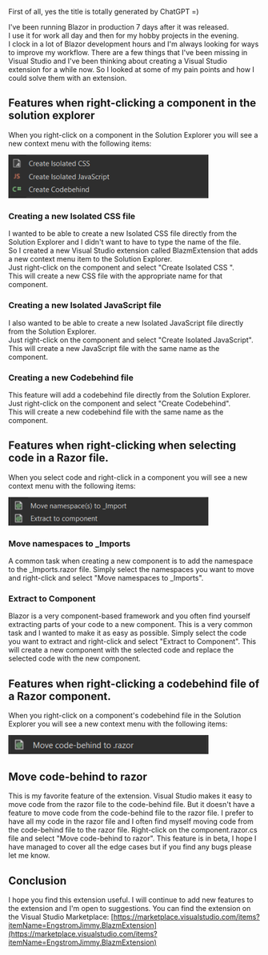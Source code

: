 First of all, yes the title is totally generated by ChatGPT =)

I've been running Blazor in production 7 days after it was released.  
I use it for work all day and then for my hobby projects in the evening.  
I clock in a lot of Blazor development hours and I'm always looking for ways to improve my workflow.
There are a few things that I've been missing in Visual Studio and I've been thinking about creating a Visual Studio extension for a while now.
So I looked at some of my pain points and how I could solve them with an extension.

## Features when right-clicking a component in the solution explorer
When you right-click on a component in the Solution Explorer you will see a new context menu with the following items:

<img src="https://github.com/EngstromJimmy/Blazm.Extension/blob/main/Images/SolutionRazorContext.png?raw=true" width="400">

### Creating a new Isolated CSS file
I wanted to be able to create a new Isolated CSS file directly from the Solution Explorer and I didn't want to have to type the name of the file.  
So I created a new Visual Studio extension called BlazmExtension that adds a new context menu item to the Solution Explorer.  
Just right-click on the component and select "Create Isolated CSS ".  
This will create a new CSS file with the appropriate name for that component.  

### Creating a new Isolated JavaScript file
I also wanted to be able to create a new Isolated JavaScript file directly from the Solution Explorer.  
Just right-click on the component and select "Create Isolated JavaScript".  
This will create a new JavaScript file with the same name as the component.  

### Creating a new Codebehind file
This feature will add a codebehind file directly from the Solution Explorer.  
Just right-click on the component and select "Create Codebehind".  
This will create a new codebehind file with the same name as the component.  


## Features when right-clicking when selecting code in a Razor file.
When you select code and right-click in a component you will see a new context menu with the following items:

<img src="https://github.com/EngstromJimmy/Blazm.Extension/blob/main/Images/RazorMenuContext.png?raw=true" width="400">


### Move namespaces to _Imports
A common task when creating a new component is to add the namespace to the _Imports.razor file.
Simply select the namespaces you want to move and right-click and select "Move namespaces to _Imports".

### Extract to Component
Blazor is a very component-based framework and you often find yourself extracting parts of your code to a new component.
This is a very common task and I wanted to make it as easy as possible.
Simply select the code you want to extract and right-click and select "Extract to Component".
This will create a new component with the selected code and replace the selected code with the new component.

## Features when right-clicking a codebehind file of a Razor component.
When you right-click on a component's codebehind file in the Solution Explorer you will see a new context menu with the following items:

<img src="https://github.com/EngstromJimmy/Blazm.Extension/blob/main/Images/SolutionRazorCsContext.png?raw=true" width="400">



## Move code-behind to razor
This is my favorite feature of the extension.
Visual Studio makes it easy to move code from the razor file to the code-behind file.
But it doesn't have a feature to move code from the code-behind file to the razor file.
I prefer to have all my code in the razor file and I often find myself moving code from the code-behind file to the razor file.
Right-click on the component.razor.cs file and select "Move code-behind to razor".
This feature is in beta, I hope I have managed to cover all the edge cases but if you find any bugs please let me know.

## Conclusion
I hope you find this extension useful.
I will continue to add new features to the extension and I'm open to suggestions.
You can find the extension on the Visual Studio Marketplace:
[https://marketplace.visualstudio.com/items?itemName=EngstromJimmy.BlazmExtension](https://marketplace.visualstudio.com/items?itemName=EngstromJimmy.BlazmExtension)
